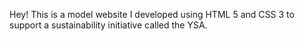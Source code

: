Hey! This is a model website I developed using HTML 5 and CSS 3 to support a sustainability initiative called the YSA.
